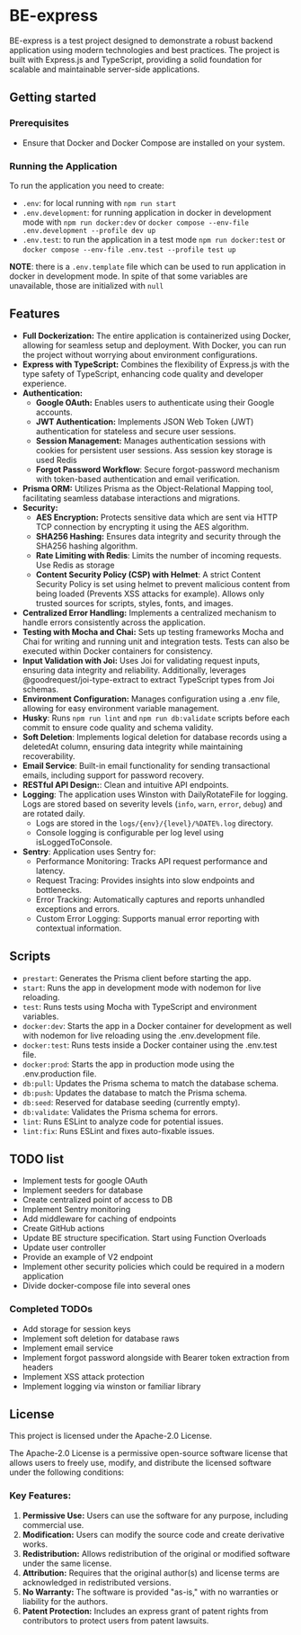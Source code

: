 # BE-express

BE-express is a test project designed to demonstrate a robust backend application using modern technologies and best practices. The project is built with Express.js and TypeScript, providing a solid foundation for scalable and maintainable server-side applications.

## Getting started
### Prerequisites
- Ensure that Docker and Docker Compose are installed on your system.
### Running the Application
To run the application you need to create: 
- `.env`: for local running with `npm run start`
- `.env.development`: for running application in docker in development mode with `npm run docker:dev` or `docker compose --env-file .env.development --profile dev up`
- `.env.test`: to run the application in a test mode `npm run docker:test` or `docker compose --env-file .env.test --profile test up`

**NOTE**: there is a `.env.template` file which can be used to run application in docker in development mode. In spite of that some variables are unavailable, those are initialized with `null`

## Features
- **Full Dockerization:** The entire application is containerized using Docker, allowing for seamless setup and deployment. With Docker, you can run the project without worrying about environment configurations.
- **Express with TypeScript:** Combines the flexibility of Express.js with the type safety of TypeScript, enhancing code quality and developer experience.
- **Authentication:**
  - **Google OAuth:** Enables users to authenticate using their Google accounts.
  - **JWT Authentication:** Implements JSON Web Token (JWT) authentication for stateless and secure user sessions.
  - **Session Management:** Manages authentication sessions with cookies for persistent user sessions. Ass session key storage is used Redis
  - **Forgot Password Workflow**: Secure forgot-password mechanism with token-based authentication and email verification.
- **Prisma ORM:** Utilizes Prisma as the Object-Relational Mapping tool, facilitating seamless database interactions and migrations.
- **Security:**
  - **AES Encryption:** Protects sensitive data which are sent via HTTP TCP connection by encrypting it using the AES algorithm.
  - **SHA256 Hashing:** Ensures data integrity and security through the SHA256 hashing algorithm.
  - **Rate Limiting with Redis**: Limits the number of incoming requests. Use Redis as storage
  - **Content Security Policy (CSP) with Helmet**:  A strict Content Security Policy is set using helmet to prevent malicious content from being loaded (Prevents XSS attacks for example). Allows only trusted sources for scripts, styles, fonts, and images.
- **Centralized Error Handling:** Implements a centralized mechanism to handle errors consistently across the application.
- **Testing with Mocha and Chai:** Sets up testing frameworks Mocha and Chai for writing and running unit and integration tests. Tests can also be executed within Docker containers for consistency.
- **Input Validation with Joi:** Uses Joi for validating request inputs, ensuring data integrity and reliability. Additionally, leverages @goodrequest/joi-type-extract to extract TypeScript types from Joi schemas.
- **Environment Configuration:** Manages configuration using a .env file, allowing for easy environment variable management.
- **Husky**: Runs `npm run lint` and `npm run db:validate` scripts before each commit to ensure code quality and schema validity.
- **Soft Deletion**: Implements logical deletion for database records using a deletedAt column, ensuring data integrity while maintaining recoverability.
- **Email Service**: Built-in email functionality for sending transactional emails, including support for password recovery.
- **RESTful API Design:**: Clean and intuitive API endpoints.
- **Logging**: The application uses Winston with DailyRotateFile for logging. Logs are stored based on severity levels (`info`, `warn`, `error`, `debug`) and are rotated daily.
  - Logs are stored in the `logs/{env}/{level}/%DATE%.log` directory.
  - Console logging is configurable per log level using isLoggedToConsole.
- **Sentry**: Application uses Sentry for:
  - Performance Monitoring: Tracks API request performance and latency.
  - Request Tracing: Provides insights into slow endpoints and bottlenecks.
  - Error Tracking: Automatically captures and reports unhandled exceptions and errors.
  - Custom Error Logging: Supports manual error reporting with contextual information.

## Scripts

- `prestart`: Generates the Prisma client before starting the app.
- `start`: Runs the app in development mode with nodemon for live reloading.
- `test`: Runs tests using Mocha with TypeScript and environment variables.
- `docker:dev`: Starts the app in a Docker container for development as well with nodemon for live reloading using the .env.development file.
- `docker:test`: Runs tests inside a Docker container using the .env.test file.
- `docker:prod`: Starts the app in production mode using the .env.production file.
- `db:pull`: Updates the Prisma schema to match the database schema.
- `db:push`: Updates the database to match the Prisma schema.
- `db:seed`: Reserved for database seeding (currently empty).
- `db:validate`: Validates the Prisma schema for errors.
- `lint`: Runs ESLint to analyze code for potential issues.
- `lint:fix`: Runs ESLint and fixes auto-fixable issues.

## TODO list

- Implement tests for google OAuth
- Implement seeders for database
- Create centralized point of access to DB
- Implement Sentry monitoring
- Add middleware for caching of endpoints
- Create GitHub actions
- Update BE structure specification. Start using Function Overloads
- Update user controller
- Provide an example of V2 endpoint
- Implement other security policies which could be required in a modern application
- Divide docker-compose file into several ones

### Completed TODOs

- Add storage for session keys
- Implement soft deletion for database raws
- Implement email service
- Implement forgot password alongside with Bearer token extraction from headers
- Implement XSS attack protection
- Implement logging via winston or familiar library

## License
This project is licensed under the Apache-2.0 License.

The Apache-2.0 License is a permissive open-source software license that allows users to freely use, modify, and distribute the licensed software under the following conditions:

### Key Features:
1. **Permissive Use:** Users can use the software for any purpose, including commercial use.
2. **Modification:** Users can modify the source code and create derivative works.
3. **Redistribution:** Allows redistribution of the original or modified software under the same license.
4. **Attribution:** Requires that the original author(s) and license terms are acknowledged in redistributed versions.
5. **No Warranty:** The software is provided "as-is," with no warranties or liability for the authors.
6. **Patent Protection:** Includes an express grant of patent rights from contributors to protect users from patent lawsuits.